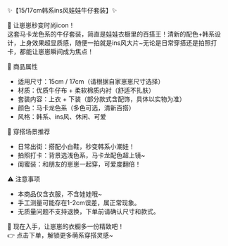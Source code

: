 ✨【15/17cm韩系ins风娃娃牛仔套装】✨  

💖 让崽崽秒变时尚icon！  
这套马卡龙色系的牛仔套装，简直是娃娃衣橱里的百搭王！清新的配色+韩系设计，上身效果超显质感，随便一拍就是ins风大片~无论是日常穿搭还是拍照打卡，都能让崽崽瞬间成为焦点！  

🌈 商品属性  
- 适用尺寸：15cm / 17cm（请根据自家崽崽尺寸选择）  
- 材质：优质牛仔布 + 柔软棉质内衬（舒适不扎肤）  
- 套装内容：上衣 + 下装（部分款式含配饰，具体以实物为准）  
- 颜色：马卡龙色系（多色可选，清新百搭）  
- 风格：韩系、ins风、休闲、可爱  

📸 穿搭场景推荐  
- 日常出街：搭配小白鞋，秒变韩系小潮娃！  
- 拍照打卡：背景选浅色系，马卡龙配色超上镜~  
- 闺蜜装：和朋友的崽崽一起穿，可爱度翻倍！  

⚠️ 注意事项  
- 本商品仅含衣服，不含娃娃哦~  
- 手工测量可能存在1-2cm误差，属正常现象。  
- 无质量问题不支持退换，下单前请确认尺寸和款式。  

🎀 现在入手，让崽崽的衣橱多一份精致吧！  
👉 点击下单，解锁更多萌系穿搭灵感~